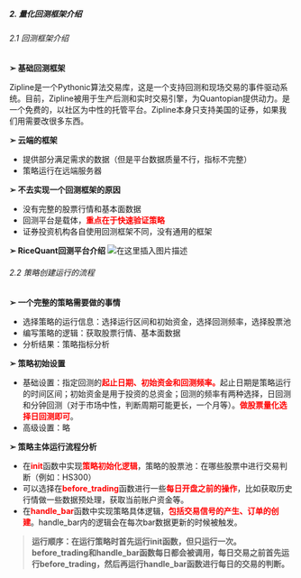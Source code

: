 ##### 2. 量化回测框架介绍
###### 2.1 回测框架介绍
**➢ 基础回测框架**

Zipline是一个Pythonic算法交易库，这是一个支持回测和现场交易的事件驱动系统。目前，Zipline被用于生产后测和实时交易引擎，为Quantopian提供动力。是一个免费的，以社区为中性的托管平台。Zipline本身只支持美国的证券，如果我们用需要改很多东西。

**➢ 云端的框架**
- 提供部分满足需求的数据（但是平台数据质量不行，指标不完整）
- 策略运行在远端服务器

**➢ 不去实现一个回测框架的原因**
- 没有完整的股票行情和基本面数据
- 回测平台是载体，<font color='red'>**重点在于快速验证策略**</font>
- 证券投资机构各自使用回测框架不同，没有通用的框架

**➢ RiceQuant回测平台介绍**
![在这里插入图片描述](https://img-blog.csdnimg.cn/2019123115030981.png?x-oss-process=image/watermark,type_ZmFuZ3poZW5naGVpdGk,shadow_10,text_aHR0cHM6Ly9ibG9nLmNzZG4ubmV0L1RoYW5sb24=,size_16,color_FFFFFF,t_70)
###### 2.2 策略创建运行的流程
**➢ 一个完整的策略需要做的事情**
- 选择策略的运行信息：选择运行区间和初始资金，选择回测频率，选择股票池
- 编写策略的逻辑：获取股票行情、基本面数据
- 分析结果：策略指标分析

**➢ 策略初始设置**
- 基础设置：指定回测的<font color='red'>**起止日期、初始资金和回测频率。**</font>起止日期是策略运行的时间区间；初始资金是用于投资的总资金；回测的频率有两种选择，日回测和分钟回测（对于市场中性，判断周期可能更长，一个月等）。<font color='red'>**做股票量化选择日回测即可**</font>。
- 高级设置：略

**➢ 策略主体运行流程分析**
- 在<font color='red'>**init**</font>函数中实现<font color='red'>**策略初始化逻辑**</font>，策略的股票池：在哪些股票中进行交易判断（例如：HS300）
- 可以选择在<font color='red'>**before_trading**</font>函数进行一些<font color='red'>**每日开盘之前的操作**</font>，比如获取历史行情做一些数据预处理，获取当前账户资金等。
- 在<font color='red'>**handle_bar**</font>函数中实现策略具体逻辑，<font color='red'>**包括交易信号的产生、订单的创建**</font>。handle_bar内的逻辑会在每次bar数据更新的时候被触发。

>**运行顺序：在运行策略时首先运行init函数，但只运行一次。before_trading和handle_bar函数每日都会被调用，每日交易之前首先运行before_trading，然后再运行handle_bar函数进行每日的交易的判断。**

